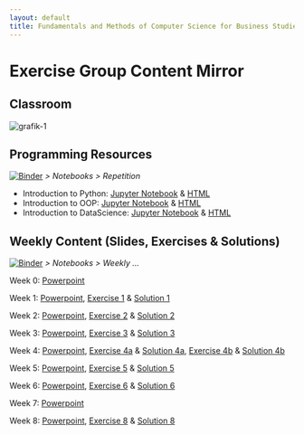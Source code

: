 ```yaml
---
layout: default
title: Fundamentals and Methods of Computer Science for Business Studies - Exercises, Group 2
---
```


# Exercise Group Content Mirror

## Classroom

![grafik-1](https://github.com/DomBBB/dombbb.github.io/assets/48671300/fb2b78d1-226f-4b53-b22b-f016ae54cd0f)


## Programming Resources

[![Binder](https://mybinder.org/badge_logo.svg)](https://mybinder.org/v2/gh/DomBBB/dombbb.github.io/HEAD) _> Notebooks > Repetition_

- Introduction to Python: [Jupyter Notebook](https://github.com/DomBBB/dombbb.github.io/blob/main/Notebooks/Repetition/GMI%202023%20-%20Introduction%20to%20Python.ipynb) & [HTML](https://github.com/DomBBB/dombbb.github.io/blob/main/Notebooks/Repetition/GMI%202023%20-%20Introduction%20to%20Python.htm)
- Introduction to OOP: [Jupyter Notebook](https://github.com/DomBBB/dombbb.github.io/blob/main/Notebooks/Repetition/GMI%202023%20-%20oop.ipynb) & [HTML](https://github.com/DomBBB/dombbb.github.io/blob/main/Notebooks/Repetition/GMI%202023%20-%20oop.html)
- Introduction to DataScience: [Jupyter Notebook](https://github.com/DomBBB/dombbb.github.io/blob/main/Notebooks/Repetition/GMI%202023%20-%20Data%20Science.ipynb) & [HTML](https://github.com/DomBBB/dombbb.github.io/blob/main/Notebooks/Repetition/GMI%202023%20-%20Data%20Science.html)

## Weekly Content (Slides, Exercises & Solutions)

[![Binder](https://mybinder.org/badge_logo.svg)](https://mybinder.org/v2/gh/DomBBB/dombbb.github.io/HEAD) _> Notebooks > Weekly ..._

Week 0: [Powerpoint](https://view.officeapps.live.com/op/view.aspx?src=https://dombbb.github.io/Presentation/Presentation_W0.pptx)

Week 1: [Powerpoint](https://view.officeapps.live.com/op/view.aspx?src=https://dombbb.github.io/Presentation/Presentation_W1.pptx), [Exercise 1](https://github.com/DomBBB/dombbb.github.io/blob/main/Notebooks/Weekly%20Exercises/Week1.ipynb) & [Solution 1](https://github.com/DomBBB/dombbb.github.io/blob/main/Notebooks/Weekly%20Solutions/Week1_Solution.ipynb)

Week 2: [Powerpoint](https://view.officeapps.live.com/op/view.aspx?src=https://dombbb.github.io/Presentation/Presentation_W2.pptx), [Exercise 2](https://github.com/DomBBB/dombbb.github.io/blob/main/Notebooks/Weekly%20Exercises/Week2.ipynb) & [Solution 2](https://github.com/DomBBB/dombbb.github.io/blob/main/Notebooks/Weekly%20Solutions/Week2_Solution.ipynb)

Week 3: [Powerpoint](https://view.officeapps.live.com/op/view.aspx?src=https://dombbb.github.io/Presentation/Presentation_W3.pptx), [Exercise 3](https://github.com/DomBBB/dombbb.github.io/blob/main/Notebooks/Weekly%20Exercises/Week3.ipynb) & [Solution 3](https://github.com/DomBBB/dombbb.github.io/blob/main/Notebooks/Weekly%20Solutions/Week3_Solution.ipynb)

Week 4: [Powerpoint](https://view.officeapps.live.com/op/view.aspx?src=https://dombbb.github.io/Presentation/Presentation_W4.pptx), [Exercise 4a](https://github.com/DomBBB/dombbb.github.io/blob/main/Notebooks/Weekly%20Exercises/Week4a.ipynb) & [Solution 4a](https://github.com/DomBBB/dombbb.github.io/blob/main/Notebooks/Weekly%20Solutions/Week4a_Solution.ipynb), [Exercise 4b](https://github.com/DomBBB/dombbb.github.io/blob/main/Notebooks/Weekly%20Exercises/Week4b.ipynb) & [Solution 4b](https://github.com/DomBBB/dombbb.github.io/blob/main/Notebooks/Weekly%20Solutions/Week4b_Solution.ipynb)

Week 5: [Powerpoint](https://view.officeapps.live.com/op/view.aspx?src=https://dombbb.github.io/Presentation/Presentation_W5.pptx), [Exercise 5](https://github.com/DomBBB/dombbb.github.io/blob/main/Notebooks/Weekly%20Exercises/Week5.ipynb) & [Solution 5](https://github.com/DomBBB/dombbb.github.io/blob/main/Notebooks/Weekly%20Solutions/Week5_Solution.ipynb)

Week 6: [Powerpoint](https://view.officeapps.live.com/op/view.aspx?src=https://dombbb.github.io/Presentation/Presentation_W6.pptx), [Exercise 6](https://github.com/DomBBB/dombbb.github.io/blob/main/Notebooks/Weekly%20Exercises/Week6.ipynb) & [Solution 6](https://github.com/DomBBB/dombbb.github.io/blob/main/Notebooks/Weekly%20Solutions/Week6_Solution.ipynb)

Week 7: [Powerpoint](https://view.officeapps.live.com/op/view.aspx?src=https://dombbb.github.io/Presentation/Presentation_W7.pptx)

Week 8: [Powerpoint](https://view.officeapps.live.com/op/view.aspx?src=https://dombbb.github.io/Presentation/Presentation_W8.pptx), [Exercise 8](https://github.com/DomBBB/dombbb.github.io/blob/main/Notebooks/Weekly%20Exercises/Week8.ipynb) & [Solution 8](https://github.com/DomBBB/dombbb.github.io/blob/main/Notebooks/Weekly%20Solutions/Week8_Solution.ipynb)

